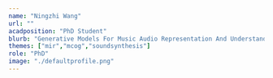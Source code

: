 ```yaml
---
name: "Ningzhi Wang"
url: ""
acadposition: "PhD Student"
blurb: "Generative Models For Music Audio Representation And Understanding"
themes: ["mir","mcog","soundsynthesis"]
role: "PhD"
image: "./defaultprofile.png"
---
```

